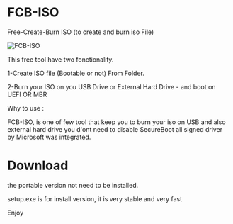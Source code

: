 # FCB-ISO
Free-Create-Burn ISO (to create and burn iso File)

![FCB-ISO](https://user-images.githubusercontent.com/49924401/88121131-146e7300-cbc5-11ea-94f9-5e78d3d02aaf.gif)










This free tool have two fonctionality. 

1-Create ISO file (Bootable or not) From Folder.

2-Burn your ISO on you USB Drive or External Hard Drive - and boot on UEFI OR MBR

Why to use : 

FCB-ISO, is one of few tool that keep you to burn your iso on USB and also external hard drive
you d'ont need to disable SecureBoot all signed driver by Microsoft was integrated.

# Download 

the portable version not need to be installed. 

setup.exe is for install version, it is very stable and very fast

Enjoy
